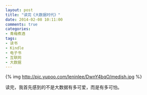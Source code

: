 ```yaml
---
layout: post
title: "读完《大数据时代》"
date: 2014-02-08 10:11:00
comments: true
categories:
- 青梅煮酒
tags:
- 读书
- Kindle
- 电子书
- 互联网
- 大数据
---
```


{% img http://pic.yupoo.com/leninlee/DwnY4bqO/medish.jpg %}

读完，我首先感到的不是大数据有多可爱，而是有多可怕。
